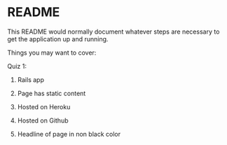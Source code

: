 # README

This README would normally document whatever steps are necessary to get the
application up and running.

Things you may want to cover:

Quiz 1:

1) Rails app

2) Page has static content

3) Hosted on Heroku

4) Hosted on Github

5) Headline of page in non black color
